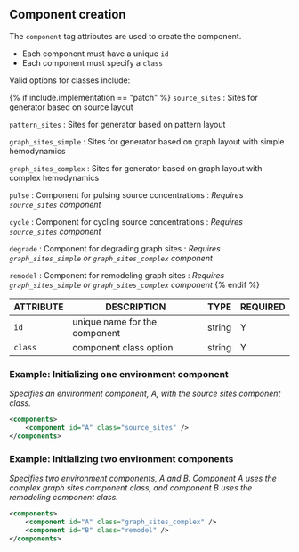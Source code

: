## Component creation

The `component` tag attributes are used to create the component.

- Each component must have a unique `id`
- Each component must specify a `class`

Valid options for classes include:

{% if include.implementation == "patch" %}
`source_sites`
: Sites for generator based on source layout

`pattern_sites`
: Sites for generator based on pattern layout

`graph_sites_simple`
: Sites for generator based on graph layout with simple hemodynamics

`graph_sites_complex`
: Sites for generator based on graph layout with complex hemodynamics

`pulse`
: Component for pulsing source concentrations
: _Requires `source_sites` component_

`cycle`
: Component for cycling source concentrations
: _Requires `source_sites` component_

`degrade`
: Component for degrading graph sites
: _Requires `graph_sites_simple` or `graph_sites_complex` component_

`remodel`
: Component for remodeling graph sites
: _Requires `graph_sites_simple` or `graph_sites_complex` component_
{% endif %}

| ATTRIBUTE | DESCRIPTION                   | TYPE    | REQUIRED |
| --------- | ----------------------------- | ------- | -------- |
| `id`      | unique name for the component | string  | Y        |
| `class`   | component class option        | string  | Y        |

### Example: Initializing one environment component

_Specifies an environment component, A, with the source sites component class._

```xml
<components>
    <component id="A" class="source_sites" />
</components>
```

### Example: Initializing two environment components

_Specifies two environment components, A and B. Component A uses the complex graph sites component class, and component B uses the remodeling component class._

```xml
<components>
    <component id="A" class="graph_sites_complex" />
    <component id="B" class="remodel" />
</components>
```
